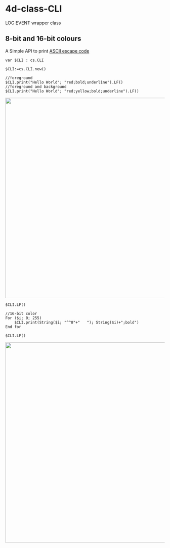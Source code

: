 # 4d-class-CLI
LOG EVENT wrapper class

## 8-bit and 16-bit colours

A Simple API to print [ASCII escape code](https://en.wikipedia.org/wiki/ANSI_escape_code)

```4d
var $CLI : cs.CLI

$CLI:=cs.CLI.new()

//foreground
$CLI.print("Hello World"; "red;bold;underline").LF()
//foreground and background
$CLI.print("Hello World"; "red;yellow;bold;underline").LF()
```

<img width="634" alt="" src="https://user-images.githubusercontent.com/1725068/223435308-4fb3bf62-80cc-4d34-b928-e44c81237a0c.png">

```4d
$CLI.LF()

//16-bit color
For ($i; 0; 255)
	$CLI.print(String($i; "^^0"+"   "); String($i)+";bold")
End for 

$CLI.LF()
```

<img width="634" alt="" src="https://user-images.githubusercontent.com/1725068/223434725-b708fdf0-398c-431f-ba1a-bf77d53f5146.png">


